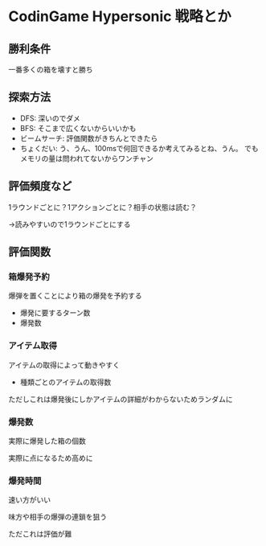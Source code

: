 # CodinGame Hypersonic 戦略とか

## 勝利条件

一番多くの箱を壊すと勝ち

## 探索方法

- DFS: 深いのでダメ
- BFS: そこまで広くないからいいかも
- ビームサーチ: 評価関数がきちんとできたら
- ちょくだい: う、うん、100msで何回できるか考えてみるとね、うん。
             でもメモリの量は問われてないからワンチャン

## 評価頻度など

1ラウンドごとに？1アクションごとに？相手の状態は読む？

->読みやすいので1ラウンドごとにする

## 評価関数

### 箱爆発予約

爆弾を置くことにより箱の爆発を予約する

- 爆発に要するターン数
- 爆発数

### アイテム取得

アイテムの取得によって動きやすく

- 種類ごとのアイテムの取得数

ただしこれは爆発後にしかアイテムの詳細がわからないためランダムに

### 爆発数

実際に爆発した箱の個数

実際に点になるため高めに

### 爆発時間

速い方がいい

味方や相手の爆弾の連鎖を狙う

ただこれは評価が難